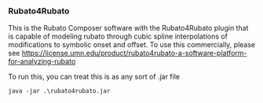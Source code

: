### Rubato4Rubato

This is the Rubato Composer software with the Rubato4Rubato plugin that is capable of modeling rubato through cubic spline interpolations of modifications to symbolic onset and offset. To use this commercially, please see https://license.umn.edu/product/rubato4rubato-a-software-platform-for-analyzing-rubato

To run this, you can treat this is as any sort of .jar file
```
java -jar .\rubato4rubato.jar
```
